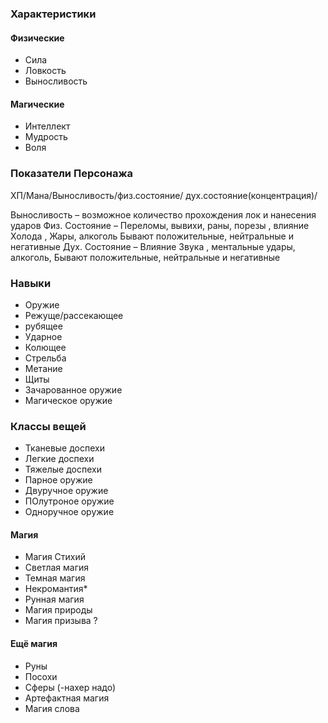 ### Характеристики

#### Физические

* Сила 
* Ловкость
* Выносливость

#### Магические

* Интеллект
* Мудрость 
* Воля

### Показатели Персонажа

ХП/Мана/Выносливость/физ.состояние/ дух.состояние(концентрация)/

Выносливость – возможное количество прохождения лок и нанесения ударов
Физ. Состояние – Переломы, вывихи, раны, порезы , влияние  Холода , Жары,  алкоголь
Бывают положительные, нейтральные и негативные
Дух. Состояние – Влияние Звука , ментальные удары, алкоголь, 
Бывают положительные, нейтральные и негативные



### Навыки

* Оружие 
* Режуще/рассекающее
* рубящее
* Ударное
* Колющее
* Стрельба
* Метание
* Щиты
* Зачарованное оружие 
* Магическое оружие 

### Классы вещей

* Тканевые доспехи
* Легкие доспехи
* Тяжелые доспехи
* Парное оружие
* Двуручное оружие 
* ПОлутроное оружие
* Одноручное оружие 

#### Магия

* Магия Стихий
* Светлая магия
* Темная магия 
* Некромантия*
* Рунная магия 
* Магия природы 
* Магия призыва ? 

#### Ещё магия

* Руны
* Посохи 
* Сферы (-нахер надо) 
* Артефактная магия
* Магия слова 
